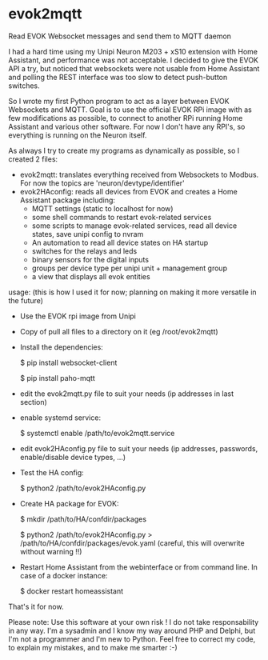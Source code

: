 # evok2mqtt
Read EVOK Websocket messages and send them to MQTT daemon


I had a hard time using my Unipi Neuron M203 + xS10 extension with Home Assistant, and performance was not acceptable.
I decided to give the EVOK API a try, but noticed that websockets were not usable from Home Assistant and polling the REST interface was too slow to detect push-button switches.

So I wrote my first Python program to act as a layer between EVOK Websockets and MQTT.
Goal is to use the official EVOK RPi image with as few modifications as possible, to connect to another RPi running Home Assistant and various other software.
For now I don't have any RPI's, so everything is running on the Neuron itself.

As always I try to create my programs as dynamically as possible, so I created 2 files:
* evok2mqtt: translates everything received from Websockets to Modbus.  For now the topics are 'neuron/devtype/identifier'
* evok2HAconfig: reads all devices from EVOK and creates a Home Assistant package including:
  * MQTT settings (static to localhost for now)
  * some shell commands to restart evok-related services
  * some scripts to manage evok-related services, read all device states, save unipi config to nvram
  * An automation to read all device states on HA startup
  * switches for the relays and leds
  * binary sensors for the digital inputs
  * groups per device type per unipi unit + management group
  * a view that displays all evok entities
  
usage:
(this is how I used it for now; planning on making it more versatile in the future)
  * Use the EVOK rpi image from Unipi
  * Copy of pull all files to a directory on it (eg /root/evok2mqtt)
  * Install the dependencies:
  
    $ pip install websocket-client
    
    $ pip install paho-mqtt
  * edit the evok2mqtt.py file to suit your needs (ip addresses in last section)
  * enable systemd service:
  
    $ systemctl enable /path/to/evok2mqtt.service
  * edit evok2HAconfig.py file to suit your needs (ip addresses, passwords, enable/disable device types, ...)
  * Test the HA config:
  
    $ python2 /path/to/evok2HAconfig.py
  * Create HA package for EVOK:
  
    $ mkdir /path/to/HA/confdir/packages
    
    $ python2 /path/to/evok2HAconfig.py > /path/to/HA/confdir/packages/evok.yaml (careful, this will overwrite without warning !!)
  * Restart Home Assistant from the webinterface or from command line. In case of a docker instance:
  
    $ docker restart homeassistant

That's it for now.

Please note: Use this software at your own risk !  I do not take responsability in any way.
I'm a sysadmin and I know my way around PHP and Delphi, but I'm not a programmer and I'm new to Python.
Feel free to correct my code, to explain my mistakes, and to make me smarter :-)
